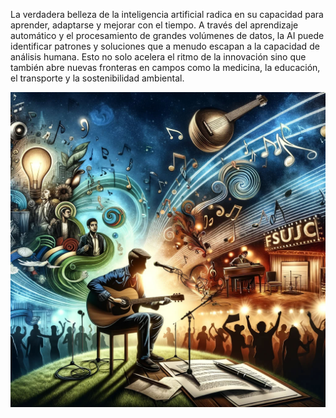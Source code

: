 La verdadera belleza de la inteligencia artificial radica en su capacidad para aprender, adaptarse y mejorar con el tiempo. A través del aprendizaje automático y el procesamiento de grandes volúmenes de datos, la AI puede identificar patrones y soluciones que a menudo escapan a la capacidad de análisis humana. Esto no solo acelera el ritmo de la innovación sino que también abre nuevas fronteras en campos como la medicina, la educación, el transporte y la sostenibilidad ambiental.

![Alejandro Arraya avila](singer.jpg)
